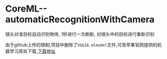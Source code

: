 # CoreML--automaticRecognitionWithCamera
镜头对准目标自动识别物体, 1秒进行一次刷新, 对镜头中的目标进行重新识别

由于github上传的限制,项目中删除了`VGG16.mlmodel`文件,可至苹果官网提供的机器学习库处下载,[下载地址](https://developer.apple.com/machine-learning/)


